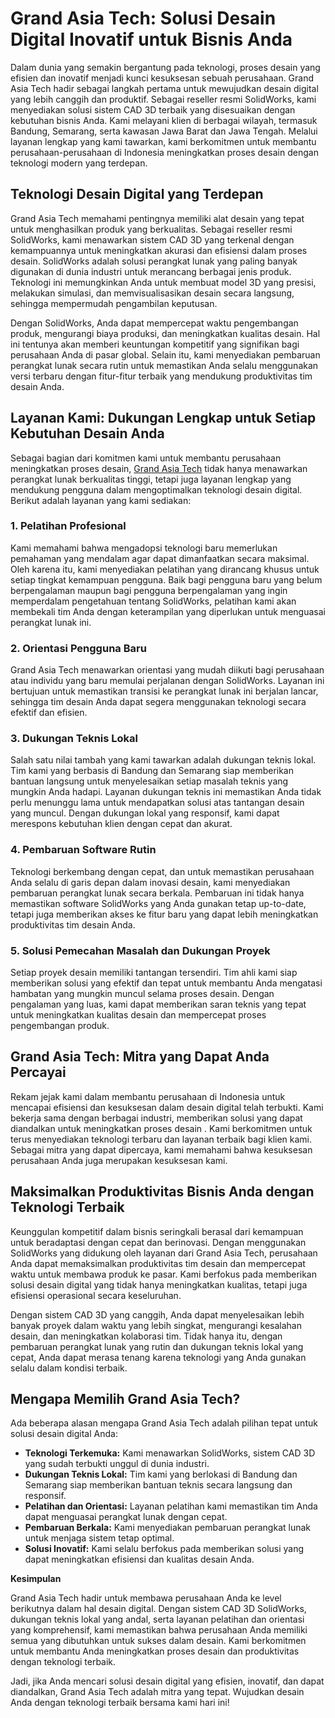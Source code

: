 # Grand Asia Tech: Solusi Desain Digital Inovatif untuk Bisnis Anda

Dalam dunia yang semakin bergantung pada teknologi, proses desain yang efisien dan inovatif menjadi kunci kesuksesan sebuah perusahaan. Grand Asia Tech hadir sebagai langkah pertama untuk mewujudkan desain digital yang lebih canggih dan produktif. Sebagai reseller resmi SolidWorks, kami menyediakan solusi sistem CAD 3D terbaik yang disesuaikan dengan kebutuhan bisnis Anda. Kami melayani klien di berbagai wilayah, termasuk Bandung, Semarang, serta kawasan Jawa Barat dan Jawa Tengah. Melalui layanan lengkap yang kami tawarkan, kami berkomitmen untuk membantu perusahaan-perusahaan di Indonesia meningkatkan proses desain dengan teknologi modern yang terdepan.

## Teknologi Desain Digital yang Terdepan

Grand Asia Tech memahami pentingnya memiliki alat desain yang tepat untuk menghasilkan produk yang berkualitas. Sebagai reseller resmi SolidWorks, kami menawarkan sistem CAD 3D yang terkenal dengan kemampuannya untuk meningkatkan akurasi dan efisiensi dalam proses desain. SolidWorks adalah solusi perangkat lunak yang paling banyak digunakan di dunia industri untuk merancang berbagai jenis produk. Teknologi ini memungkinkan Anda untuk membuat model 3D yang presisi, melakukan simulasi, dan memvisualisasikan desain secara langsung, sehingga mempermudah pengambilan keputusan.

Dengan SolidWorks, Anda dapat mempercepat waktu pengembangan produk, mengurangi biaya produksi, dan meningkatkan kualitas desain. Hal ini tentunya akan memberi keuntungan kompetitif yang signifikan bagi perusahaan Anda di pasar global. Selain itu, kami menyediakan pembaruan perangkat lunak secara rutin untuk memastikan Anda selalu menggunakan versi terbaru dengan fitur-fitur terbaik yang mendukung produktivitas tim desain Anda.

## Layanan Kami: Dukungan Lengkap untuk Setiap Kebutuhan Desain Anda

Sebagai bagian dari komitmen kami untuk membantu perusahaan meningkatkan proses desain, [Grand Asia Tech](https://www.grandasia.tech) tidak hanya menawarkan perangkat lunak berkualitas tinggi, tetapi juga layanan lengkap yang mendukung pengguna dalam mengoptimalkan teknologi desain digital. Berikut adalah layanan yang kami sediakan:

### 1. Pelatihan Profesional
Kami memahami bahwa mengadopsi teknologi baru memerlukan pemahaman yang mendalam agar dapat dimanfaatkan secara maksimal. Oleh karena itu, kami menyediakan pelatihan yang dirancang khusus untuk setiap tingkat kemampuan pengguna. Baik bagi pengguna baru yang belum berpengalaman maupun bagi pengguna berpengalaman yang ingin memperdalam pengetahuan tentang SolidWorks, pelatihan kami akan membekali tim Anda dengan keterampilan yang diperlukan untuk menguasai perangkat lunak ini.

### 2. Orientasi Pengguna Baru
Grand Asia Tech menawarkan orientasi yang mudah diikuti bagi perusahaan atau individu yang baru memulai perjalanan dengan SolidWorks. Layanan ini bertujuan untuk memastikan transisi ke perangkat lunak ini berjalan lancar, sehingga tim desain Anda dapat segera menggunakan teknologi secara efektif dan efisien.

### 3. Dukungan Teknis Lokal
Salah satu nilai tambah yang kami tawarkan adalah dukungan teknis lokal. Tim kami yang berbasis di Bandung dan Semarang siap memberikan bantuan langsung untuk menyelesaikan setiap masalah teknis yang mungkin Anda hadapi. Layanan dukungan teknis ini memastikan Anda tidak perlu menunggu lama untuk mendapatkan solusi atas tantangan desain yang muncul. Dengan dukungan lokal yang responsif, kami dapat merespons kebutuhan klien dengan cepat dan akurat.

### 4. Pembaruan Software Rutin
Teknologi berkembang dengan cepat, dan untuk memastikan perusahaan Anda selalu di garis depan dalam inovasi desain, kami menyediakan pembaruan perangkat lunak secara berkala. Pembaruan ini tidak hanya memastikan software SolidWorks yang Anda gunakan tetap up-to-date, tetapi juga memberikan akses ke fitur baru yang dapat lebih meningkatkan produktivitas tim desain Anda.

### 5. Solusi Pemecahan Masalah dan Dukungan Proyek
Setiap proyek desain memiliki tantangan tersendiri. Tim ahli kami siap memberikan solusi yang efektif dan tepat untuk membantu Anda mengatasi hambatan yang mungkin muncul selama proses desain. Dengan pengalaman yang luas, kami dapat memberikan saran teknis yang tepat untuk meningkatkan kualitas desain dan mempercepat proses pengembangan produk.

## Grand Asia Tech: Mitra yang Dapat Anda Percayai

Rekam jejak kami dalam membantu perusahaan di Indonesia untuk mencapai efisiensi dan kesuksesan dalam desain digital telah terbukti. Kami bekerja sama dengan berbagai industri, memberikan solusi yang dapat diandalkan untuk meningkatkan proses desain . Kami berkomitmen untuk terus menyediakan teknologi terbaru dan layanan terbaik bagi klien kami. Sebagai mitra yang dapat dipercaya, kami memahami bahwa kesuksesan perusahaan Anda juga merupakan kesuksesan kami.

## Maksimalkan Produktivitas Bisnis Anda dengan Teknologi Terbaik

Keunggulan kompetitif dalam bisnis seringkali berasal dari kemampuan untuk beradaptasi dengan cepat dan berinovasi. Dengan menggunakan SolidWorks yang didukung oleh layanan dari Grand Asia Tech, perusahaan Anda dapat memaksimalkan produktivitas tim desain dan mempercepat waktu untuk membawa produk ke pasar. Kami berfokus pada memberikan solusi desain digital yang tidak hanya meningkatkan kualitas, tetapi juga efisiensi operasional secara keseluruhan.

Dengan sistem CAD 3D yang canggih, Anda dapat menyelesaikan lebih banyak proyek dalam waktu yang lebih singkat, mengurangi kesalahan desain, dan meningkatkan kolaborasi tim. Tidak hanya itu, dengan pembaruan perangkat lunak yang rutin dan dukungan teknis lokal yang cepat, Anda dapat merasa tenang karena teknologi yang Anda gunakan selalu dalam kondisi terbaik.

## Mengapa Memilih Grand Asia Tech?

Ada beberapa alasan mengapa Grand Asia Tech adalah pilihan tepat untuk solusi desain digital Anda:

- **Teknologi Terkemuka:** Kami menawarkan SolidWorks, sistem CAD 3D yang sudah terbukti unggul di dunia industri.
- **Dukungan Teknis Lokal:** Tim kami yang berlokasi di Bandung dan Semarang siap memberikan bantuan teknis secara langsung dan responsif.
- **Pelatihan dan Orientasi:** Layanan pelatihan kami memastikan tim Anda dapat menguasai perangkat lunak dengan cepat.
- **Pembaruan Berkala:** Kami menyediakan pembaruan perangkat lunak untuk menjaga sistem tetap optimal.
- **Solusi Inovatif:** Kami selalu berfokus pada memberikan solusi yang dapat meningkatkan efisiensi dan kualitas desain Anda.

**Kesimpulan**

Grand Asia Tech hadir untuk membawa perusahaan Anda ke level berikutnya dalam hal desain digital. Dengan sistem CAD 3D SolidWorks, dukungan teknis lokal yang andal, serta layanan pelatihan dan orientasi yang komprehensif, kami memastikan bahwa perusahaan Anda memiliki semua yang dibutuhkan untuk sukses dalam desain. Kami berkomitmen untuk membantu Anda meningkatkan proses desain dan produktivitas dengan teknologi terbaik.

Jadi, jika Anda mencari solusi desain digital yang efisien, inovatif, dan dapat diandalkan, Grand Asia Tech adalah mitra yang tepat. Wujudkan desain Anda dengan teknologi terbaik bersama kami hari ini!
